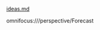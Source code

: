 
[ideas.md](https://github.com/CassandraTheatro/CartesianTheater/blob/main/ideas.md)

omnifocus:///perspective/Forecast

